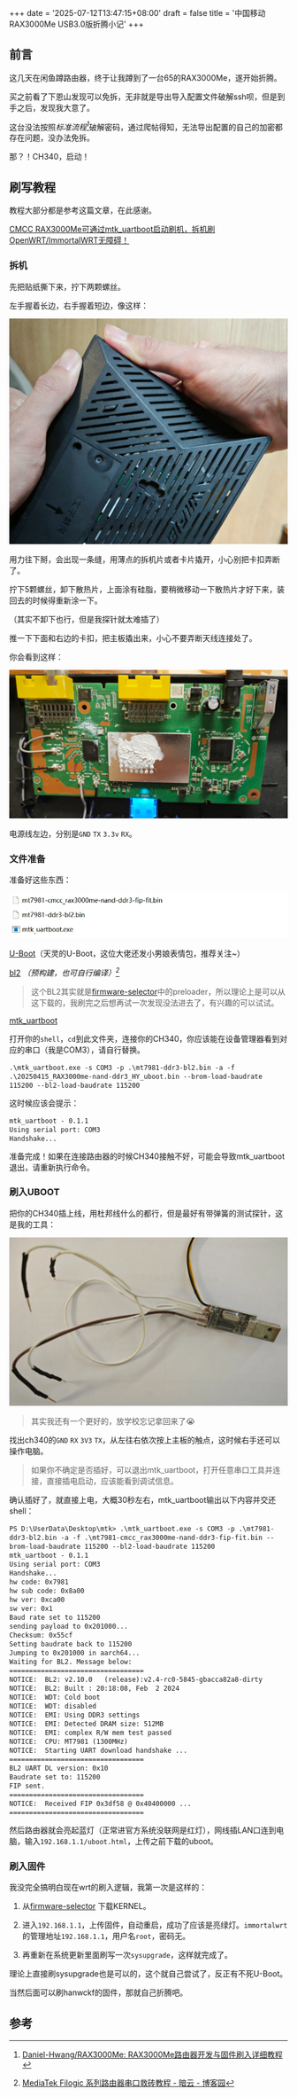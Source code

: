 +++
date = '2025-07-12T13:47:15+08:00'
draft = false
title = '中国移动RAX3000Me USB3.0版折腾小记'
+++

## 前言

这几天在闲鱼蹲路由器，终于让我蹲到了一台65的RAX3000Me，遂开始折腾。

买之前看了下恩山发现可以免拆，无非就是导出导入配置文件破解ssh呗，但是到手之后，发现我大意了。

这台没法按照<cite>标准流程[^1]</cite>破解密码，通过爬帖得知，无法导出配置的自己的加密都存在问题，没办法免拆。

那？！CH340，启动！

## 刷写教程

教程大部分都是参考这篇文章，在此感谢。

[CMCC RAX3000Me可通过mtk_uartboot启动刷机，拆机刷OpenWRT/ImmortalWRT无障碍！](https://www.right.com.cn/forum/thread-8408539-1-1.html)

### 拆机

先把贴纸撕下来，拧下两颗螺丝。

左手握着长边，右手握着短边，像这样：

![操作手法](image-3.webp)

用力往下掰，会出现一条缝，用薄点的拆机片或者卡片撬开，小心别把卡扣弄断了。


拧下5颗螺丝，卸下散热片，上面涂有硅脂，要稍微移动一下散热片才好下来，装回去的时候得重新涂一下。

（其实不卸下也行，但是我探针就太难插了）

推一下下面和右边的卡扣，把主板撬出来，小心不要弄断天线连接处了。

你会看到这样：

![拆机图](image.webp)

电源线左边，分别是`GND` `TX` `3.3v` `RX`。

### 文件准备

准备好这些东西：

![文件](image-1.webp)

[U-Boot](https://www.right.com.cn/forum/thread-8400306-1-1.html)（天灵的U-Boot，这位大佬还发小男娘表情包，推荐关注~）

[bl2](https://www.lanzouw.com/ioTYu1pvi23g) <cite>（预构建，也可自行编译）[^2]</cite>

> 这个BL2其实就是[firmware-selector](https://firmware-selector.immortalwrt.org/?version=24.10.2&target=mediatek%2Ffilogic&id=cmcc_rax3000me)中的preloader，所以理论上是可以从这下载的，我刷完之后想再试一次发现没法进去了，有兴趣的可以试试。

[mtk_uartboot](https://github.com/981213/mtk_uartboot/releases/tag/v0.1.1)

打开你的`shell`，`cd`到此文件夹，连接你的CH340，你应该能在设备管理器看到对应的串口（我是COM3），请自行替换。

```shell
.\mtk_uartboot.exe -s COM3 -p .\mt7981-ddr3-bl2.bin -a -f .\20250415_RAX3000me-nand-ddr3_HY_uboot.bin --brom-load-baudrate 115200 --bl2-load-baudrate 115200
```

这时候应该会提示：

```
mtk_uartboot - 0.1.1
Using serial port: COM3
Handshake...
```

准备完成！如果在连接路由器的时候CH340接触不好，可能会导致mtk_uartboot退出，请重新执行命令。

### 刷入UBOOT

把你的CH340插上线，用杜邦线什么的都行，但是最好有带弹簧的测试探针，这是我的工具：

![CH340](image-2.webp)

> 其实我还有一个更好的，放学校忘记拿回来了😭

找出ch340的`GND` `RX` `3V3` `TX`，从左往右依次按上主板的触点，这时候右手还可以操作电脑。

> 如果你不确定是否插好，可以退出mtk_uartboot，打开任意串口工具并连接，直接插电启动，应该能看到调试信息。

确认插好了，就直接上电，大概30秒左右，mtk_uartboot输出以下内容并交还shell：

```
PS D:\UserData\Desktop\mtk> .\mtk_uartboot.exe -s COM3 -p .\mt7981-ddr3-bl2.bin -a -f .\mt7981-cmcc_rax3000me-nand-ddr3-fip-fit.bin --brom-load-baudrate 115200 --bl2-load-baudrate 115200
mtk_uartboot - 0.1.1
Using serial port: COM3
Handshake...
hw code: 0x7981
hw sub code: 0x8a00
hw ver: 0xca00
sw ver: 0x1
Baud rate set to 115200
sending payload to 0x201000...
Checksum: 0x55cf
Setting baudrate back to 115200
Jumping to 0x201000 in aarch64...
Waiting for BL2. Message below:
==================================
NOTICE:  BL2: v2.10.0   (release):v2.4-rc0-5845-gbacca82a8-dirty
NOTICE:  BL2: Built : 20:18:08, Feb  2 2024
NOTICE:  WDT: Cold boot
NOTICE:  WDT: disabled
NOTICE:  EMI: Using DDR3 settings
NOTICE:  EMI: Detected DRAM size: 512MB
NOTICE:  EMI: complex R/W mem test passed
NOTICE:  CPU: MT7981 (1300MHz)
NOTICE:  Starting UART download handshake ...
==================================
BL2 UART DL version: 0x10
Baudrate set to: 115200
FIP sent.
==================================
NOTICE:  Received FIP 0x3df58 @ 0x40400000 ...
==================================
```

然后路由器就会亮起蓝灯（正常进官方系统没联网是红灯），网线插LAN口连到电脑，输入`192.168.1.1/uboot.html`，上传之前下载的uboot。

### 刷入固件

我没完全搞明白现在wrt的刷入逻辑，我第一次是这样的：

1. 从[firmware-selector](https://firmware-selector.immortalwrt.org/?version=24.10.2&target=mediatek%2Ffilogic&id=cmcc_rax3000me) 下载KERNEL。

2. 进入`192.168.1.1`，上传固件，自动重启，成功了应该是亮绿灯。`immortalwrt`的管理地址`192.168.1.1`，用户名`root`，密码无。

3. 再重新在系统更新里面刷写一次`sysupgrade`，这样就完成了。

理论上直接刷sysupgrade也是可以的，这个就自己尝试了，反正有不死U-Boot。

当然后面可以刷hanwckf的固件，那就自己折腾吧。


## 参考

[^1]: [Daniel-Hwang/RAX3000Me: RAX3000Me路由器开发与固件刷入详细教程](https://github.com/Daniel-Hwang/RAX3000Me)

[^2]: [MediaTek Filogic 系列路由器串口救砖教程 - 暗云 - 博客园](https://www.cnblogs.com/p123/p/18046679)

